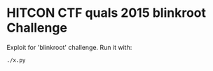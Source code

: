 HITCON CTF quals 2015 blinkroot Challenge
=======================================

Exploit for 'blinkroot' challenge.
Run it with:
```
./x.py
```
